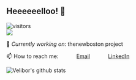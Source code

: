 
## Heeeeeelloo! 👋

![visitors](https://visitor-badge.glitch.me/badge?page_id=velibor7) <br>
![](https://img.shields.io/badge/OS-Linux-informational?style=flat&logo=linux&logoColor=white&color=2bbc8a)

🔭 *Currently working on*: thenewboston project<br>

📫 How to reach me:
&nbsp;&nbsp;&nbsp;&nbsp;&nbsp;&nbsp;&nbsp;&nbsp;&nbsp;&nbsp; [Email](velibor.va@gmail.com)
&nbsp;&nbsp;&nbsp;&nbsp;&nbsp;&nbsp;&nbsp;&nbsp;&nbsp;&nbsp; [LinkedIn](https://www.linkedin.com/in/veliborvasiljevic)
<br>

![Velibor's github stats](https://github-readme-stats.vercel.app/api?username=velibor7)
